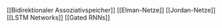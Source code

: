 [[Bidirektionaler Assoziativspeicher]]
[[Elman-Netze]]
[[Jordan-Netze]]
[[LSTM Networks]]
[[Gated RNNs]]